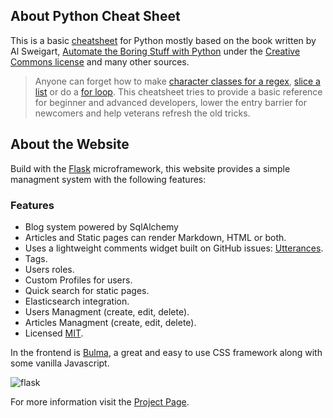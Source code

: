 ## About Python Cheat Sheet

This is a basic [cheatsheet](https://www.pythoncheatsheet.org) for Python mostly based on the book written by Al Sweigart, [Automate the Boring Stuff with Python](https://automatetheboringstuff.com/) under the [Creative Commons license](https://creativecommons.org/licenses/by-nc-sa/3.0/) and many other sources.

> Anyone can forget how to make [character classes for a regex](https://www.pythoncheatsheet.org/index#Making-Your-Own-Character-Classes), [slice a list](https://www.pythoncheatsheet.org/index#Getting-Sublists-with-Slices) or do a [for loop](https://www.pythoncheatsheet.org/index#Using-for-Loops-with-Lists). This cheatsheet tries to provide a basic reference for beginner and advanced developers, lower the entry barrier for newcomers and help veterans refresh the old tricks.

## About the Website

Build with the [Flask](http://flask.pocoo.org/) microframework, this website provides a simple managment system with the following features:

### Features

- Blog system powered by SqlAlchemy
- Articles and Static pages can render Markdown, HTML or both.
- Uses a lightweight comments widget built on GitHub issues: [Utterances](https://github.com/utterance/utterances).
- Tags.
- Users roles.
- Custom Profiles for users.
- Quick search for static pages.
- Elasticsearch integration.
- Users Managment (create, edit, delete).
- Articles Managment (create, edit, delete).
- Licensed [MIT](https://github.com/wilfredinni/pysheetBlog/blob/master/LICENSE).

In the frontend is [Bulma](https://github.com/jgthms/bulma), a great and easy to use CSS framework along with some vanilla Javascript.

![flask](https://raw.githubusercontent.com/wilfredinni/pysheetBlog/master/img/new_post.png)

For more information visit the [Project Page](https://github.com/wilfredinni/pysheetBlog).
